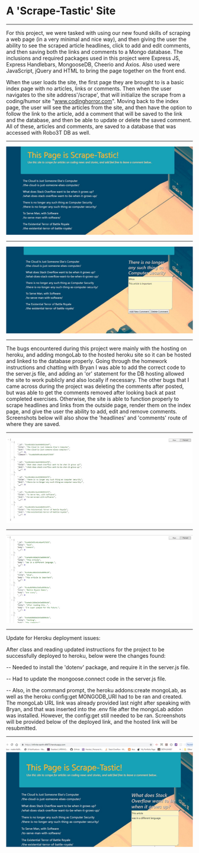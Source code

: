 # A 'Scrape-Tastic' Site
___

For this project, we were tasked with using our new found skills of scraping a web page (in a very minimal and nice way), and then giving the user the ability to see the scraped article headlines, click to add and edit comments, and then saving both the links and comments to a Mongo database.  The inclusions and required packages used in this project were Express JS, Express Handlebars, MongooseDB, Cheerio and Axios.  Also used were JavaScript, jQuery and HTML to bring the page together on the front end.

When the user loads the site, the first page they are brought to is a basic index page with no articles, links or comments.  Then when the user navigates to the site address'/scrape', that will initialize the scrape from a coding/humor site "www.codinghorror.com".  Moving back to the index page, the user will see the articles from the site, and then have the option to follow the link to the article, add a comment that will be saved to the link and the database, and then be able to update or delete the saved comment.  All of these, articles and comments, are saved to a database that was accessed with Robo3T DB as well.
___
![scrape-tastic-after-scrape](assets/img/scrape-tastic-after-scrape.jpg)
___
![scrape-tastic-add-edit-comment](assets/img/scrape-tastic-add-edit-comment.jpg)
___

The bugs encountered during this project were mainly with the hosting on heroku, and adding mongoLab to the hosted heroku site so it can be hosted and linked to the database properly.  Going through the homework instructions and chatting with Bryan I was able to add the correct code to the server.js file, and adding an 'or' statement for the DB hosting allowed the site to work publicly and also locally if necessary.  The other bugs that I came across during the project was deleting the comments after posted, but was able to get the comments removed after looking back at past completed exercises.  Otherwise, the site is able to function properly to scrape headlines and links from the outside page, render them on the index page, and give the user the ability to add, edit and remove comments.  Screenshots below will also show the 'headlines' and 'comments' route of where they are saved.
___
![scrape-tastic-headlines](assets/img/scrape-tastic-headlines.jpg)
___
![scrape-tastic-comments](assets/img/scrape-tastic-comments.jpg)

___

Update for Heroku deployment issues:

After class and reading updated instructions for the project to be successfully deployed to heroku, below were the changes found:

-- Needed to install the 'dotenv' package, and require it in the server.js file.

-- Had to update the mongoose.connect code in the server.js file.

-- Also, in the command prompt, the heroku addons:create mongoLab, as well as the heroku config:get MONGODB_URI had to be ran and created.  The mongoLab URL link was already provided last night after speaking with Bryan, and that was inserted into the .env file after the mongoLab addon was installed.  However, the config:get still needed to be ran.  Screenshots will be provided below of the deployed link, and the hosted link will be resubmitted.
___
![scrape-tastic-heroku-link](assets/img/scrape-tastic-heroku-link.jpg)
